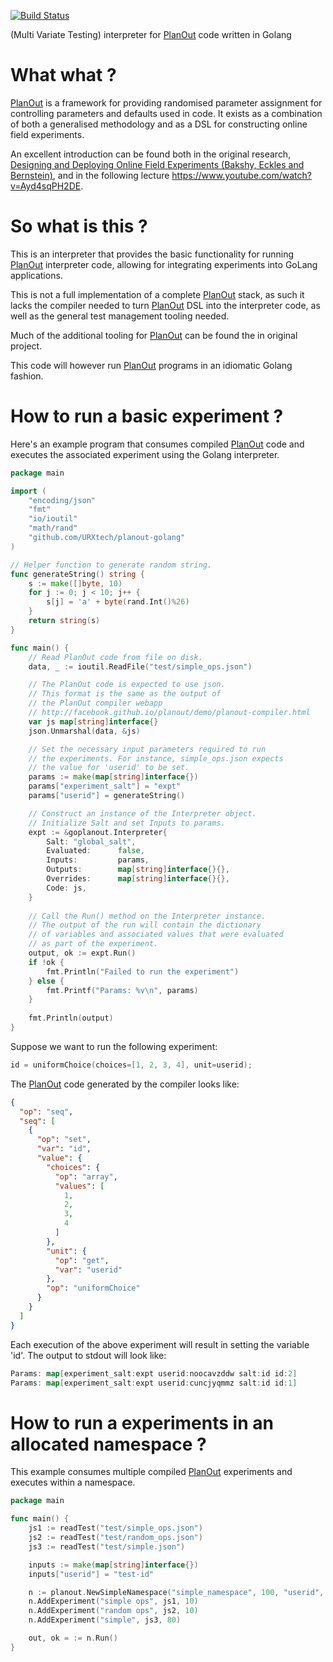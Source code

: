 [![Build Status](https://travis-ci.org/URXtech/planout-golang.svg?branch=master)](https://travis-ci.org/URXtech/planout-golang)

(Multi Variate Testing) interpreter for [PlanOut](http://github.com/facebook/planout) code written in Golang

# What what ?
[PlanOut](http://github.com/facebook/planout) is a framework for providing randomised parameter assignment for controlling parameters and defaults used in code. It exists as a combination of both a generalised methodology and as a DSL for constructing online field experiments.

An excellent introduction can be found both in the original research, [Designing and Deploying Online Field Experiments (Bakshy, Eckles and Bernstein)](http://arxiv.org/pdf/1409.3174v1.pdf), and in the following lecture https://www.youtube.com/watch?v=Ayd4sqPH2DE.

# So what is this ?
This is an interpreter that provides the basic functionality for running [PlanOut](http://github.com/facebook/planout) interpreter code, allowing for integrating experiments into GoLang applications.

This is not a full implementation of a complete [PlanOut](http://github.com/facebook/planout) stack, as such it lacks the compiler needed to turn [PlanOut](http://github.com/facebook/planout) DSL into the interpreter code, as well as the general test management tooling needed.

Much of the additional tooling for [PlanOut](http://github.com/facebook/planout) can be found the in original project.

This code will however run [PlanOut](http://github.com/facebook/planout) programs in an idiomatic Golang fashion.

# How to run a basic experiment ?
Here's an example program that consumes compiled [PlanOut](http://github.com/facebook/planout) code and executes the associated experiment using the Golang interpreter.

```go
package main

import (
	"encoding/json"
	"fmt"
	"io/ioutil"
	"math/rand"
	"github.com/URXtech/planout-golang"
)

// Helper function to generate random string.
func generateString() string {
	s := make([]byte, 10)
	for j := 0; j < 10; j++ {
		s[j] = 'a' + byte(rand.Int()%26)
	}
	return string(s)
}

func main() {
	// Read PlanOut code from file on disk.
	data, _ := ioutil.ReadFile("test/simple_ops.json")

	// The PlanOut code is expected to use json.
	// This format is the same as the output of
	// the PlanOut compiler webapp
	// http://facebook.github.io/planout/demo/planout-compiler.html
	var js map[string]interface{}
	json.Unmarshal(data, &js)

	// Set the necessary input parameters required to run
	// the experiments. For instance, simple_ops.json expects
	// the value for 'userid' to be set.
	params := make(map[string]interface{})
	params["experiment_salt"] = "expt"
	params["userid"] = generateString()

	// Construct an instance of the Interpreter object.
	// Initialize Salt and set Inputs to params.
	expt := &goplanout.Interpreter{
		Salt: "global_salt",
		Evaluated:      false,
		Inputs:         params,
		Outputs:        map[string]interface{}{},
		Overrides:      map[string]interface{}{},
        Code: js,
	}
	
	// Call the Run() method on the Interpreter instance.
	// The output of the run will contain the dictionary 
	// of variables and associated values that were evaluated
	// as part of the experiment.
	output, ok := expt.Run()
	if !ok {
		fmt.Println("Failed to run the experiment")
	} else {
		fmt.Printf("Params: %v\n", params)
	}
	
	fmt.Println(output)
}
```

Suppose we want to run the following experiment:
```go
id = uniformChoice(choices=[1, 2, 3, 4], unit=userid);
```

The [PlanOut](http://github.com/facebook/planout) code generated by the compiler looks like:

```json
{
  "op": "seq",
  "seq": [
    {
      "op": "set",
      "var": "id",
      "value": {
        "choices": {
          "op": "array",
          "values": [
            1,
            2,
            3,
            4
          ]
        },
        "unit": {
          "op": "get",
          "var": "userid"
        },
        "op": "uniformChoice"
      }
    }
  ]
}
```

Each execution of the above experiment will result in setting the variable 'id'. The output to stdout will look like:

```go
Params: map[experiment_salt:expt userid:noocavzddw salt:id id:2]
Params: map[experiment_salt:expt userid:cuncjyqmmz salt:id id:1]
```

# How to run a experiments in an allocated namespace ?
This example consumes multiple compiled [PlanOut](http://github.com/facebook/planout) experiments and executes within a namespace.

```go
package main

func main() {
	js1 := readTest("test/simple_ops.json")
	js2 := readTest("test/random_ops.json")
	js3 := readTest("test/simple.json")

	inputs := make(map[string]interface{})
	inputs["userid"] = "test-id"

	n := planout.NewSimpleNamespace("simple_namespace", 100, "userid", inputs)
	n.AddExperiment("simple ops", js1, 10)
	n.AddExperiment("random ops", js2, 10)
	n.AddExperiment("simple", js3, 80)

    out, ok = := n.Run()
}

```
